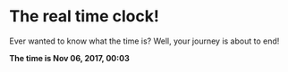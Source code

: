 # The real time clock!

Ever wanted to know what the time is? Well, your journey is about to end!

**The time is Nov 06, 2017, 00:03**